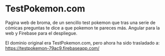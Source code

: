 # TestPokemon.com

Pagina web de broma, de un sencillo test pokemon que tras una seríe de cómicas preguntas te dice a que pokemon te pareces más. 
Angular para la web y Firebase para el despliegue.

El dominio original era TestPokemon.com, pero ahora ha sido trasladado a:
https://testpokemon-79ac9.firebaseapp.com/
